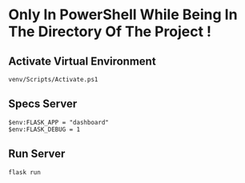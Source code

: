 # Only In PowerShell While Being In The Directory Of The Project !

## Activate Virtual Environment
`venv/Scripts/Activate.ps1`

## Specs Server
`$env:FLASK_APP = "dashboard"`  
`$env:FLASK_DEBUG = 1`

## Run Server
`flask run`
